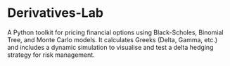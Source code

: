 # Derivatives-Lab
A Python toolkit for pricing financial options using Black-Scholes, Binomial Tree, and Monte Carlo models. It calculates Greeks (Delta, Gamma, etc.) and includes a dynamic simulation to visualise and test a delta hedging strategy for risk management.
